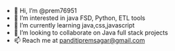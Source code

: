 - 👋 Hi, I’m @prem76951
- 👀 I’m interested in java FSD, Python, ETL tools
- 🌱 I’m currently learning java,css,javascript
- 💞️ I’m looking to collaborate on Java full stack projects
- 📫 Reach me at panditipremsagar@gmail.com

<!---
prem76951/prem76951 is a ✨ special ✨ repository because its `README.md` (this file) appears on your GitHub profile.
You can click the Preview link to take a look at your changes.
--->
